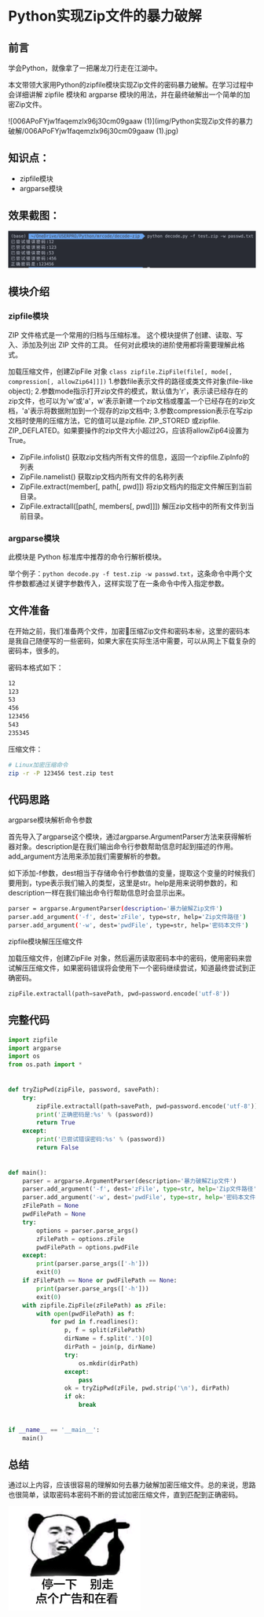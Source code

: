 

# Python实现Zip文件的暴力破解

## 前言

学会Python，就像拿了一把屠龙刀行走在江湖中。

本文带领大家用Python的zipfile模块实现Zip文件的密码暴力破解。在学习过程中会详细讲解 zipfile 模块和 argparse 模块的用法，并在最终破解出一个简单的加密Zip文件。

![006APoFYjw1faqemzlx96j30cm09gaaw (1)](img/Python实现Zip文件的暴力破解/006APoFYjw1faqemzlx96j30cm09gaaw (1).jpg)

## 知识点：

- zipfile模块
- argparse模块

## 效果截图：

![image-20200819222314509](img/Python实现Zip文件的暴力破解/image-20200819222314509.png)

## 模块介绍

### zipfile模块

ZIP 文件格式是一个常用的归档与压缩标准。 这个模块提供了创建、读取、写入、添加及列出 ZIP 文件的工具。 任何对此模块的进阶使用都将需要理解此格式。

加载压缩文件，创建ZipFile 对象
 `class zipfile.ZipFile(file[, mode[, compression[, allowZip64]]])`
 1.参数file表示文件的路径或类文件对象(file-like object);
 2.参数mode指示打开zip文件的模式，默认值为'r'，表示读已经存在的zip文件，也可以为'w'或'a'，w'表示新建一个zip文档或覆盖一个已经存在的zip文档，'a'表示将数据附加到一个现存的zip文档中;
 3.参数compression表示在写zip文档时使用的压缩方法，它的值可以是zipfile. ZIP_STORED 或zipfile. ZIP_DEFLATED。如果要操作的zip文件大小超过2G，应该将allowZip64设置为True。

- ZipFile.infolist()
  获取zip文档内所有文件的信息，返回一个zipfile.ZipInfo的列表
- ZipFile.namelist()
  获取zip文档内所有文件的名称列表
- ZipFile.extract(member[, path[, pwd]])
  将zip文档内的指定文件解压到当前目录。
- ZipFile.extractall([path[, members[, pwd]]])
  解压zip文档中的所有文件到当前目录。

### argparse模块

此模块是 Python 标准库中推荐的命令行解析模块。

举个例子：`python decode.py -f test.zip -w passwd.txt`，这条命令中两个文件参数都通过关键字参数传入，这样实现了在一条命令中传入指定参数。

## 文件准备

在开始之前，我们准备两个文件，加密🔐压缩Zip文件和密码本㊙️，这里的密码本是我自己随便写的一些密码，如果大家在实际生活中需要，可以从网上下载复杂的密码本，很多的。

密码本格式如下：

```txt
12
123
53
456
123456
543
235345
```

压缩文件：

```sh
# Linux加密压缩命令
zip -r -P 123456 test.zip test
```

## 代码思路

argparse模块解析命令参数

首先导入了argparse这个模块，通过argparse.ArgumentParser方法来获得解析器对象。description是在我们输出命令行参数帮助信息时起到描述的作用。add_argument方法用来添加我们需要解析的参数。

如下添加-f参数，dest相当于存储命令行参数值的变量，提取这个变量的时候我们要用到，type表示我们输入的类型，这里是str。help是用来说明参数的，和description一样在我们输出命令行帮助信息时会显示出来。

```sh
parser = argparse.ArgumentParser(description='暴力破解Zip文件')
parser.add_argument('-f', dest='zFile', type=str, help='Zip文件路径')
parser.add_argument('-w', dest='pwdFile', type=str, help='密码本文件')
```

zipfile模块解压压缩文件

加载压缩文件，创建ZipFile 对象，然后遍历读取密码本中的密码，使用密码来尝试解压压缩文件，如果密码错误将会使用下一个密码继续尝试，知道最终尝试到正确密码。

```python
zipFile.extractall(path=savePath, pwd=password.encode('utf-8'))
```

## 完整代码

```python
import zipfile
import argparse
import os
from os.path import *


def tryZipPwd(zipFile, password, savePath):
    try:
        zipFile.extractall(path=savePath, pwd=password.encode('utf-8'))
        print('正确密码是:%s' % (password))
        return True
    except:
        print('已尝试错误密码:%s' % (password))
        return False


def main():
    parser = argparse.ArgumentParser(description='暴力破解Zip文件')
    parser.add_argument('-f', dest='zFile', type=str, help='Zip文件路径')
    parser.add_argument('-w', dest='pwdFile', type=str, help='密码本文件')
    zFilePath = None
    pwdFilePath = None
    try:
        options = parser.parse_args()
        zFilePath = options.zFile
        pwdFilePath = options.pwdFile
    except:
        print(parser.parse_args(['-h']))
        exit(0)
    if zFilePath == None or pwdFilePath == None:
        print(parser.parse_args(['-h']))
        exit(0)
    with zipfile.ZipFile(zFilePath) as zFile:
        with open(pwdFilePath) as f:
            for pwd in f.readlines():
                p, f = split(zFilePath)
                dirName = f.split('.')[0]
                dirPath = join(p, dirName)
                try:
                    os.mkdir(dirPath)
                except:
                    pass
                ok = tryZipPwd(zFile, pwd.strip('\n'), dirPath)
                if ok:
                    break


if __name__ == '__main__':
    main()
```

## 总结

通过以上内容，应该很容易的理解如何去暴力破解加密压缩文件。总的来说，思路也很简单，读取密码本密码不断的尝试加密压缩文件，直到匹配到正确密码。

![005TGG6vly1fpbfie916cj307i05xt97](img/Python实现Zip文件的暴力破解/005TGG6vly1fpbfie916cj307i05xt97.png)